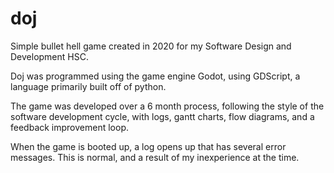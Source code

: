 # doj
Simple bullet hell game created in 2020 for my Software Design and Development HSC.

Doj was programmed using the game engine Godot, using GDScript, a language primarily built off of python.

The game was developed over a 6 month process, following the style of the software development cycle, with logs, gantt charts, flow diagrams, and a feedback improvement loop.

When the game is booted up, a log opens up that has several error messages. This is normal, and a result of my inexperience at the time.
